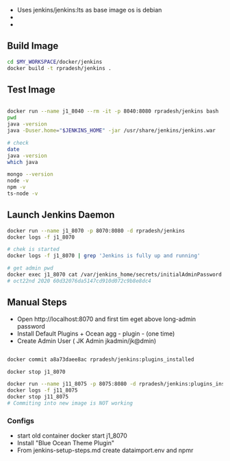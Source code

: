 * Uses jenkins/jenkins:lts as base image  os is debian
* 
* 

## Build Image

```bash
cd $MY_WORKSPACE/docker/jenkins
docker build -t rpradesh/jenkins .
```

## Test Image
```bash

docker run --name j1_8040 --rm -it -p 8040:8080 rpradesh/jenkins bash
pwd
java -version
java -Duser.home="$JENKINS_HOME" -jar /usr/share/jenkins/jenkins.war

# check
date
java -version
which java

mongo --version
node -v
npm -v
ts-node -v

```

## Launch Jenkins Daemon
```bash
docker run --name j1_8070 -p 8070:8080 -d rpradesh/jenkins
docker logs -f j1_8070

# chek is started 
docker logs -f j1_8070 | grep 'Jenkins is fully up and running'

# get admin pwd
docker exec j1_8070 cat /var/jenkins_home/secrets/initialAdminPassword
# oct22nd 2020 60d32076da5147cd910d072c9b8e8dc4

```

## Manual Steps
* Open http://localhost:8070 and first tim eget above long-admin password
* Install Default Plugins + Ocean agg - plugin - (one time)
* Create Admin User ( JK Admin jkadmin/jk@dmin)

```bash

docker commit a8a73daee8ac rpradesh/jenkins:plugins_installed

docker stop j1_8070

docker run --name j11_8075 -p 8075:8080 -d rpradesh/jenkins:plugins_installed
docker logs -f j11_8075
docker stop j11_8075
# Commiting into new image is NOT working
```

### Configs
* start old container docker start j1_8070
* Install "Blue Ocean Theme Plugin"
* From jenkins-setup-steps.md create dataimport.env and npmr
